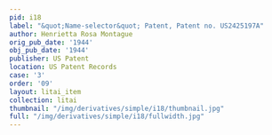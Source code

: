 ```yaml
---
pid: i18
label: "&quot;Name-selector&quot; Patent, Patent no. US2425197A"
author: Henrietta Rosa Montague
orig_pub_date: '1944'
obj_pub_date: '1944'
publisher: US Patent
location: US Patent Records
case: '3'
order: '09'
layout: litai_item
collection: litai
thumbnail: "/img/derivatives/simple/i18/thumbnail.jpg"
full: "/img/derivatives/simple/i18/fullwidth.jpg"
---
```

